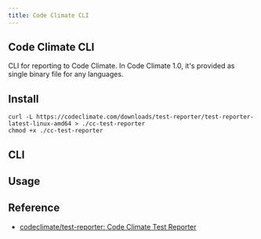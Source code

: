 ```yaml
---
title: Code Climate CLI
---
```


## Code Climate CLI
CLI for reporting to Code Climate.
In Code Climate 1.0, it's provided as single binary file for any languages.

## Install
```
curl -L https://codeclimate.com/downloads/test-reporter/test-reporter-latest-linux-amd64 > ./cc-test-reporter
chmod +x ./cc-test-reporter
```

## CLI

## Usage


## Reference
* [codeclimate/test-reporter: Code Climate Test Reporter](https://github.com/codeclimate/test-reporter)
